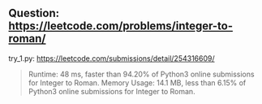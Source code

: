 Question: https://leetcode.com/problems/integer-to-roman/
---
try_1.py: https://leetcode.com/submissions/detail/254316609/

> Runtime: 48 ms, faster than 94.20% of Python3 online submissions for Integer to Roman.
> Memory Usage: 14.1 MB, less than 6.15% of Python3 online submissions for Integer to Roman.

